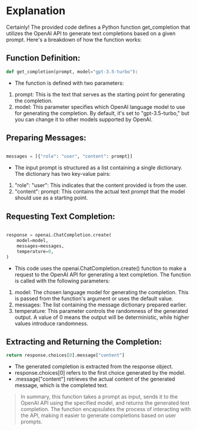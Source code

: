 # Explanation
 Certainly! The provided code defines a Python function get_completion that utilizes the OpenAI API to generate text completions based on a given prompt. Here's a breakdown of how the function works:

## Function Definition:

```python
def get_completion(prompt, model="gpt-3.5-turbo"):
```

- The function is defined with two parameters:
1. prompt: This is the text that serves as the starting point for generating the completion.
1. model: This parameter specifies which OpenAI language model to use for generating the completion. By default, it's set to "gpt-3.5-turbo," but you can change it to other models supported by OpenAI.

## Preparing Messages:

```python

messages = [{"role": "user", "content": prompt}]

```

- The input prompt is structured as a list containing a single dictionary. The dictionary has two key-value pairs:
1. "role": "user": This indicates that the content provided is from the user.
1. "content": prompt: This contains the actual text prompt that the model should use as a starting point.
   
## Requesting Text Completion:

```python

response = openai.ChatCompletion.create(
    model=model,
    messages=messages,
    temperature=0,
)
```
- This code uses the openai.ChatCompletion.create() function to make a request to the OpenAI API for generating a text completion.
The function is called with the following parameters:
1. model: The chosen language model for generating the completion. This is passed from the function's argument or uses the default value.
1. messages: The list containing the message dictionary prepared earlier.
1. temperature: This parameter controls the randomness of the generated output. A value of 0 means the output will be deterministic, while higher values introduce randomness.
   
## Extracting and Returning the Completion:

```python
return response.choices[0].message["content"]
```

- The generated completion is extracted from the response object.
- response.choices[0] refers to the first choice generated by the model.
- .message["content"] retrieves the actual content of the generated message, which is the completed text.
  
> In summary, this function takes a prompt as input, sends it to the OpenAI API using the specified model, and returns the generated text completion. The function encapsulates the process of interacting with the API, making it easier to generate completions based on user prompts.
